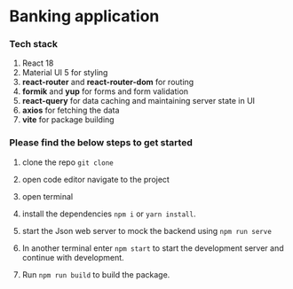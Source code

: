 # Banking application

### Tech stack

1. React 18
2. Material UI 5 for styling 
3. **react-router** and **react-router-dom** for routing
4. **formik** and **yup** for forms and form validation
5. **react-query** for data caching and maintaining server state in UI
6. **axios** for fetching the data 
7. **vite** for package building

### Please find the below steps to get started

1. clone the repo ```git clone ```

2. open code editor navigate to the project
3. open terminal
4. install the dependencies ```npm i``` or ```yarn install```.
5. start the Json web server to mock the backend using ```npm run serve```
6. In another terminal enter ```npm start``` to start the development server and continue with development.
7. Run ```npm run build``` to build the package.